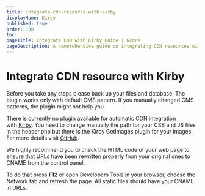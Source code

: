 ```yaml
---
title: integrate-cdn-resource-with-kirby
displayName: Kirby
published: true
order: 130
toc:
pageTitle: Integrate CDN with Kirby Guide | Gcore
pageDescription: A comprehensive guide on integrating CDN resources with Kirby CMS to enhance your site's speed and user experience.
---
```

# Integrate CDN resource with Kirby

Before you take any steps please back up your files and database. The plugin works only with default CMS pattern. If you manually changed CMS patterns, the plugin might not help you.

There is currently no plugin available for automatic CDN integration with <a href="http://getkirby.com/" target="_blank">Kirby</a>. You need to change manually the path for your CSS and JS files in the header.php but there is the Kirby GetImages plugin for your images. For more details visit <a href="https://github.com/RobBrazier/kirby-getimage" target="_blank">GitHub</a>.

We highly recommend you to check the HTML code of your web page to ensure that URLs have been rewritten properly from your original ones to CNAME from the control panel.

To do that press **F12** or open Developers Tools in your browser, choose the Network tab and refresh the page. All static files should have your CNAME in URLs.